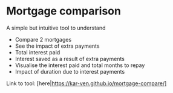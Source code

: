 # Mortgage comparison
A simple but intuitive tool to understand
- Compare 2 mortgages
- See the impact of extra payments
- Total interest paid
- Interest saved as a result of extra payments
- Visualise the interest paid and total months to repay
- Impact of duration due to interest payments

Link to tool: [here|https://kar-ven.github.io/mortgage-compare/]
